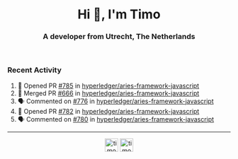 <h1 align="center">Hi 👋, I'm Timo</h1>
<h3 align="center">A developer from Utrecht, The Netherlands</h3>
<br/>
<!-- https://github.com/rahuldkjain/github-profile-readme-generator --!>

<!--  <p align="left"><img src="https://github-readme-stats.vercel.app/api?username=timoglastra&show_icons=true&count_private=true&" alt="timoglastra" /></p> --!>

<!--
Github language stats
<p align="left"><img src="https://github-readme-stats.vercel.app/api/top-langs/?username=timoglastra&layout=compact" alt="timoglastra" /><p>
-->

<!-- Codestats language stats -->
<!-- <p align="left"><img src="https://codestats-readme.vercel.app/api/top-langs/?username=timoglastra&layout=compact&language_count=12" alt="timoglastra" /><p>    --!>
  
<h3>Recent Activity</h3>

<!--START_SECTION:activity-->
1. 💪 Opened PR [#785](https://github.com/hyperledger/aries-framework-javascript/pull/785) in [hyperledger/aries-framework-javascript](https://github.com/hyperledger/aries-framework-javascript)
2. 🎉 Merged PR [#666](https://github.com/hyperledger/aries-framework-javascript/pull/666) in [hyperledger/aries-framework-javascript](https://github.com/hyperledger/aries-framework-javascript)
3. 🗣 Commented on [#776](https://github.com/hyperledger/aries-framework-javascript/issues/776) in [hyperledger/aries-framework-javascript](https://github.com/hyperledger/aries-framework-javascript)
4. 💪 Opened PR [#782](https://github.com/hyperledger/aries-framework-javascript/pull/782) in [hyperledger/aries-framework-javascript](https://github.com/hyperledger/aries-framework-javascript)
5. 🗣 Commented on [#780](https://github.com/hyperledger/aries-framework-javascript/issues/780) in [hyperledger/aries-framework-javascript](https://github.com/hyperledger/aries-framework-javascript)
<!--END_SECTION:activity-->

---

<p align="center">
<a href="https://twitter.com/timoglastra" target="blank"><img align="center" src="https://cdn.jsdelivr.net/npm/simple-icons@3.0.1/icons/twitter.svg" alt="timoglastra" height="30" width="30" /></a>
<a href="https://linkedin.com/in/timoglastra" target="blank"><img align="center" src="https://cdn.jsdelivr.net/npm/simple-icons@3.0.1/icons/linkedin.svg" alt="timoglastra" height="30" width="30" /></a>
</p>



